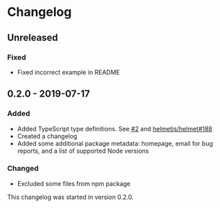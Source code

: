 # Changelog

## Unreleased

### Fixed

- Fixed incorrect example in README

## 0.2.0 - 2019-07-17

### Added

- Added TypeScript type definitions. See [#2](https://github.com/helmetjs/cross-origin-resource-policy/pull/2) and [helmetjs/helmet#188](https://github.com/helmetjs/helmet/issues/188)
- Created a changelog
- Added some additional package metadata: homepage, email for bug reports, and a list of supported Node versions

### Changed

- Excluded some files from npm package

This changelog was started in version 0.2.0.
